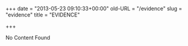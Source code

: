 +++
date = "2013-05-23 09:10:33+00:00"
old-URL = "/evidence"
slug = "evidence"
title = "EVIDENCE"

+++

No Content Found
